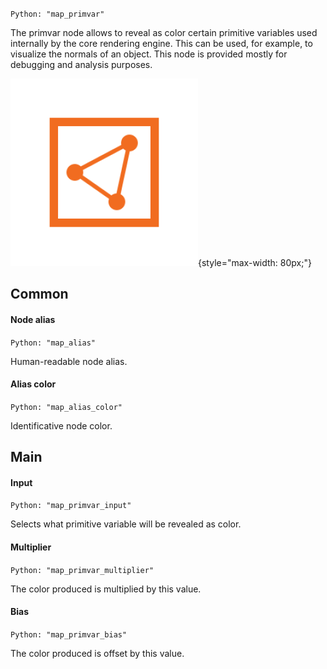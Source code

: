 `Python: "map_primvar"`

The primvar node allows to reveal as color certain primitive variables used internally by the core rendering engine. This can be used, for example, to visualize the normals of an object. This node is provided mostly for debugging and analysis purposes.

![Icon](map_primvar_swatch.png "Icon"){style="max-width: 80px;"}

## Common

#### Node alias
`Python: "map_alias"`

Human-readable node alias.

#### Alias color
`Python: "map_alias_color"`

Identificative node color.

## Main

#### Input
`Python: "map_primvar_input"`

Selects what primitive variable will be revealed as color.

#### Multiplier
`Python: "map_primvar_multiplier"`

The color produced is multiplied by this value.

#### Bias
`Python: "map_primvar_bias"`

The color produced is offset by this value.

